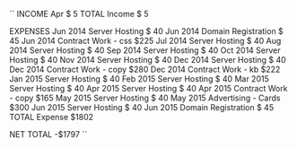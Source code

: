 ``
INCOME
    Apr                                 $  5
  TOTAL Income                                  $   5

EXPENSES
    Jun 2014    Server Hosting          $ 40
    Jun 2014    Domain Registration     $ 45
    Jun 2014    Contract Work - css     $225
    Jul 2014    Server Hosting          $ 40
    Aug 2014    Server Hosting          $ 40
    Sep 2014    Server Hosting          $ 40
    Oct 2014    Server Hosting          $ 40
    Nov 2014    Server Hosting          $ 40
    Dec 2014    Server Hosting          $ 40
    Dec 2014    Contract Work - copy    $280
    Dec 2014    Contract Work - kb      $222
    Jan 2015    Server Hosting          $ 40
    Feb 2015    Server Hosting          $ 40
    Mar 2015    Server Hosting          $ 40
    Apr 2015    Server Hosting          $ 40
    Apr 2015    Contract Work - copy    $165
    May 2015    Server Hosting          $ 40
    May 2015    Advertising - Cards     $300
    Jun 2015    Server Hosting          $ 40
    Jun 2015    Domain Registration     $ 45
  TOTAL Expense                                 $1802


NET TOTAL                                      -$1797
``
